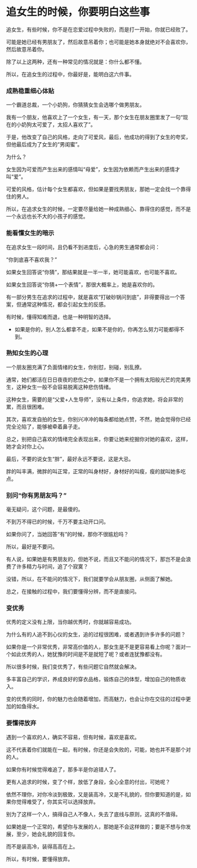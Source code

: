 # 追女生的时候，你要明白这些事

追女生，有些时候，你不是在恋爱过程中失败的，而是打一开始，你就已经败了。
 
可能是她已经有男朋友了，然后故意吊着你；也可能是她本身就绝对不会喜欢你，然后故意吊着你。
 
除了以上这两种，还有一种常见的情况就是：你什么都不懂。
 
所以，在追女生的过程中，你最好是，能明白这六件事。

### 成熟稳重细心体贴

一个霸道总裁，一个小奶狗，你猜猜女生会选哪个做男朋友。
 
我有一个朋友，他喜欢上了一个女生，有一天，那个女生在朋友圈里发了一句“现在的小奶狗太可爱了，太招人喜欢了”。
 
于是，他改变了自己的风格，走向了可爱风，最后，他成功的得到了女生的夸奖，但他最后成为了女生的“男闺蜜”。
 
为什么？
 
女生因为可爱而产生出来的感情叫“母爱”，女生因为依赖而产生出来的感情才叫“爱”。
 
可爱的风格，估计每个女生都喜欢，但如果是要找男朋友，那她一定会找一个靠得住的男人。
 
所以，在追求女生的时候，一定要尽量给她一种成熟细心、靠得住的感觉，而不是一个永远也长不大的小孩子的感觉。

### 能看懂女生的暗示

在追求女生一段时间，且仍看不到进度后，心急的男生通常都会问：
 
“你到底喜不喜欢我？”
 
如果女生回答说“你猜”，那结果就是一半一半，她可能喜欢，也可能不喜欢。
 
如果女生回答说“你猜+一个表情”，那很大概率上，她是喜欢你的。
 
有一部分男生在追求的过程中，就是喜欢“打破砂锅问到底”，非得要得出一个答案，但通常这种情况，都会引起女生的反感。
 
有时候，懂得知难而退，也是一种明智的选择。
 
* 如果是你的，别人怎么都拿不走，如果不是你的，你再怎么努力可能都得不到。

### 熟知女生的心理

一个朋友圈充满了负面情绪的女生，你别怼，别碰，别乱撩。
 
通常，她们都活在日日夜夜的悲伤之中，如果你不是一个拥有太阳般光芒的完美男生，这种女生一般不会容易脱离这种悲伤情绪。
 
这种女生，需要的是“父爱+人生导师”，没有以上条件，你追求她，将会非常的累，而且很困难。
 
其次，喜欢发自拍的女生，你别兴冲冲的每条都给她点赞，不然，她会觉得你已经完全沦陷了，能够被牵着鼻子走。
 
总之，别把自己喜欢的情绪完全表现出来，你要让她来挖掘你对她的喜欢，这样，她才会对你上心。
 
最后，不要的说女生“胖”，最好永远不要说，这是大忌。
 
胖的叫丰满，微胖的叫正常，正常的叫身材好，身材好的叫瘦，瘦的就叫她多吃点。

### 别问“你有男朋友吗？”

毫无疑问，这个问题，是最傻的。
 
不到万不得已的时候，千万不要主动开口问。
 
如果你问了，当她回答“有”的时候，那你不很尴尬吗？
 
所以，最好是不要问。
 
有人说，如果她是有男朋友的，但她不说，而且又不能问的情况下，那岂不是会浪费了许多精力与时间，追了个寂寞？
 
没错，所以，在不能问的情况下，我们就要学会从朋友圈，从侧面了解她。
 
总之，在接触的过程中，我们要懂得分辨，而不是直接问。

### 变优秀

优秀的定义没有上限，当你越优秀时，你就越容易成功。
 
为什么有的人追不到心仪的女生，追的过程很困难，或者遇到许多许多的问题？
 
如果你是一个非常优秀，非常高价值的人，那女生是不是更容易看上你呢？面对一个如此优秀的人，她犹豫的时间是不是就短了呢？或者连犹豫都没有。
 
所以很多时候，我们变优秀了，有些问题它自然就会解决。
 
多丰富自己的学识，养成良好的穿衣品格，锻炼自己的体型，增加自己的物质收入。
 
变的优秀的同时，你的魅力也会随着增加，而高魅力，也会让你在交往的过程中更加的如鱼得水。

### 要懂得放弃

遇到一个喜欢的人，确实不容易，但有时候，喜欢是喜欢。
 
这不代表着你们就能在一起，有时候，你还是会失败的，可能，她也并不是那个对的人。
 
如果你有时候觉得难追了，那多半是你追错人了。
 
更有人追求的时候，变了个样，放低了身段，全心全意的付出，可她呢？
 
依然不理你，对你冷淡到极致，又是装高冷，又是不礼貌的，但你要知道的是，如果你觉得难受了，你其实可以选择放弃。
 
别为了这样一个人，搞得自己人不像人，失去了底线与原则，这真的不值得。
 
如果她是一个正常的，希望你与发展的人，那她是不会这样做的；要是不想与你发展，至少，她会礼貌的回复你。
 
而不是装高冷，装得高高在上。
 
所以，有时候，要懂得放弃。